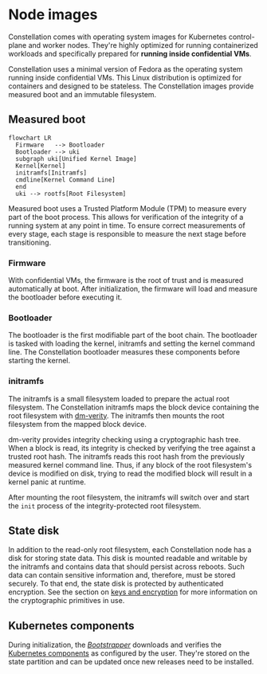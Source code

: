 # Node images

Constellation comes with operating system images for Kubernetes control-plane and worker nodes. They're highly optimized for running containerized workloads and specifically prepared for **running inside confidential VMs**.

Constellation uses a minimal version of Fedora as the operating system running inside confidential VMs. This Linux distribution is optimized for containers and designed to be stateless.
The Constellation images provide measured boot and an immutable filesystem.

## Measured boot

```mermaid
flowchart LR
  Firmware   --> Bootloader
  Bootloader --> uki
  subgraph uki[Unified Kernel Image]
  Kernel[Kernel]
  initramfs[Initramfs]
  cmdline[Kernel Command Line]
  end
  uki --> rootfs[Root Filesystem]
```

Measured boot uses a Trusted Platform Module (TPM) to measure every part of the boot process. This allows for verification of the integrity of a running system at any point in time. To ensure correct measurements of every stage, each stage is responsible to measure the next stage before transitioning.

### Firmware

With confidential VMs, the firmware is the root of trust and is measured automatically at boot. After initialization, the firmware will load and measure the bootloader before executing it.

### Bootloader

The bootloader is the first modifiable part of the boot chain. The bootloader is tasked with loading the kernel, initramfs and setting the kernel command line. The Constellation bootloader measures these components before starting the kernel.

### initramfs

The initramfs is a small filesystem loaded to prepare the actual root filesystem. The Constellation initramfs maps the block device containing the root filesystem with [dm-verity](https://www.kernel.org/doc/html/latest/admin-guide/device-mapper/verity.html). The initramfs then mounts the root filesystem from the mapped block device.

dm-verity provides integrity checking using a cryptographic hash tree. When a block is read, its integrity is checked by verifying the tree against a trusted root hash. The initramfs reads this root hash from the previously measured kernel command line. Thus, if any block of the root filesystem's device is modified on disk, trying to read the modified block will result in a kernel panic at runtime.

After mounting the root filesystem, the initramfs will switch over and start the `init` process of the integrity-protected root filesystem.

## State disk

In addition to the read-only root filesystem, each Constellation node has a disk for storing state data.
This disk is mounted readable and writable by the initramfs and contains data that should persist across reboots.
Such data can contain sensitive information and, therefore, must be stored securely.
To that end, the state disk is protected by authenticated encryption.
See the section on [keys and encryption](../security/keys.md#storage-encryption) for more information on the cryptographic primitives in use.

## Kubernetes components

During initialization, the [_Bootstrapper_](../components/microservices.md#bootstrapper) downloads and verifies the [Kubernetes components](https://kubernetes.io/docs/concepts/overview/components/) as configured by the user.
They're stored on the state partition and can be updated once new releases need to be installed.

